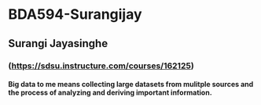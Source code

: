 # BDA594-Surangijay
## Surangi Jayasinghe 
### (https://sdsu.instructure.com/courses/162125)
#### Big data to me means collecting large datasets from mulitple sources and the process of analyzing and deriving important information. 
